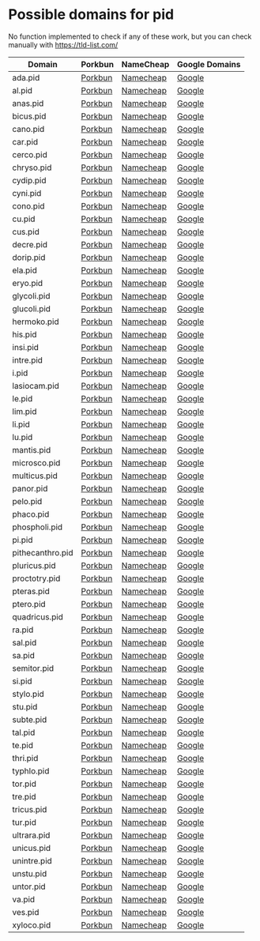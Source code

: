 # Possible domains for pid

No function implemented to check if any of these work, but you can check manually with https://tld-list.com/

| Domain | Porkbun | NameCheap | Google Domains |
|---|---|---|---|
| ada.pid | [Porkbun](https://porkbun.com/checkout/search?prb=e814663da1&tlds=&idnLanguage=&search=search&q=ada.pid) | [Namecheap](https://www.namecheap.com/domains/registration/results/?domain=ada.pid) | [Google](https://domains.google.com/registrar/search?searchTerm=ada.pid) |
| al.pid | [Porkbun](https://porkbun.com/checkout/search?prb=e814663da1&tlds=&idnLanguage=&search=search&q=al.pid) | [Namecheap](https://www.namecheap.com/domains/registration/results/?domain=al.pid) | [Google](https://domains.google.com/registrar/search?searchTerm=al.pid) |
| anas.pid | [Porkbun](https://porkbun.com/checkout/search?prb=e814663da1&tlds=&idnLanguage=&search=search&q=anas.pid) | [Namecheap](https://www.namecheap.com/domains/registration/results/?domain=anas.pid) | [Google](https://domains.google.com/registrar/search?searchTerm=anas.pid) |
| bicus.pid | [Porkbun](https://porkbun.com/checkout/search?prb=e814663da1&tlds=&idnLanguage=&search=search&q=bicus.pid) | [Namecheap](https://www.namecheap.com/domains/registration/results/?domain=bicus.pid) | [Google](https://domains.google.com/registrar/search?searchTerm=bicus.pid) |
| cano.pid | [Porkbun](https://porkbun.com/checkout/search?prb=e814663da1&tlds=&idnLanguage=&search=search&q=cano.pid) | [Namecheap](https://www.namecheap.com/domains/registration/results/?domain=cano.pid) | [Google](https://domains.google.com/registrar/search?searchTerm=cano.pid) |
| car.pid | [Porkbun](https://porkbun.com/checkout/search?prb=e814663da1&tlds=&idnLanguage=&search=search&q=car.pid) | [Namecheap](https://www.namecheap.com/domains/registration/results/?domain=car.pid) | [Google](https://domains.google.com/registrar/search?searchTerm=car.pid) |
| cerco.pid | [Porkbun](https://porkbun.com/checkout/search?prb=e814663da1&tlds=&idnLanguage=&search=search&q=cerco.pid) | [Namecheap](https://www.namecheap.com/domains/registration/results/?domain=cerco.pid) | [Google](https://domains.google.com/registrar/search?searchTerm=cerco.pid) |
| chryso.pid | [Porkbun](https://porkbun.com/checkout/search?prb=e814663da1&tlds=&idnLanguage=&search=search&q=chryso.pid) | [Namecheap](https://www.namecheap.com/domains/registration/results/?domain=chryso.pid) | [Google](https://domains.google.com/registrar/search?searchTerm=chryso.pid) |
| cydip.pid | [Porkbun](https://porkbun.com/checkout/search?prb=e814663da1&tlds=&idnLanguage=&search=search&q=cydip.pid) | [Namecheap](https://www.namecheap.com/domains/registration/results/?domain=cydip.pid) | [Google](https://domains.google.com/registrar/search?searchTerm=cydip.pid) |
| cyni.pid | [Porkbun](https://porkbun.com/checkout/search?prb=e814663da1&tlds=&idnLanguage=&search=search&q=cyni.pid) | [Namecheap](https://www.namecheap.com/domains/registration/results/?domain=cyni.pid) | [Google](https://domains.google.com/registrar/search?searchTerm=cyni.pid) |
| cono.pid | [Porkbun](https://porkbun.com/checkout/search?prb=e814663da1&tlds=&idnLanguage=&search=search&q=cono.pid) | [Namecheap](https://www.namecheap.com/domains/registration/results/?domain=cono.pid) | [Google](https://domains.google.com/registrar/search?searchTerm=cono.pid) |
| cu.pid | [Porkbun](https://porkbun.com/checkout/search?prb=e814663da1&tlds=&idnLanguage=&search=search&q=cu.pid) | [Namecheap](https://www.namecheap.com/domains/registration/results/?domain=cu.pid) | [Google](https://domains.google.com/registrar/search?searchTerm=cu.pid) |
| cus.pid | [Porkbun](https://porkbun.com/checkout/search?prb=e814663da1&tlds=&idnLanguage=&search=search&q=cus.pid) | [Namecheap](https://www.namecheap.com/domains/registration/results/?domain=cus.pid) | [Google](https://domains.google.com/registrar/search?searchTerm=cus.pid) |
| decre.pid | [Porkbun](https://porkbun.com/checkout/search?prb=e814663da1&tlds=&idnLanguage=&search=search&q=decre.pid) | [Namecheap](https://www.namecheap.com/domains/registration/results/?domain=decre.pid) | [Google](https://domains.google.com/registrar/search?searchTerm=decre.pid) |
| dorip.pid | [Porkbun](https://porkbun.com/checkout/search?prb=e814663da1&tlds=&idnLanguage=&search=search&q=dorip.pid) | [Namecheap](https://www.namecheap.com/domains/registration/results/?domain=dorip.pid) | [Google](https://domains.google.com/registrar/search?searchTerm=dorip.pid) |
| ela.pid | [Porkbun](https://porkbun.com/checkout/search?prb=e814663da1&tlds=&idnLanguage=&search=search&q=ela.pid) | [Namecheap](https://www.namecheap.com/domains/registration/results/?domain=ela.pid) | [Google](https://domains.google.com/registrar/search?searchTerm=ela.pid) |
| eryo.pid | [Porkbun](https://porkbun.com/checkout/search?prb=e814663da1&tlds=&idnLanguage=&search=search&q=eryo.pid) | [Namecheap](https://www.namecheap.com/domains/registration/results/?domain=eryo.pid) | [Google](https://domains.google.com/registrar/search?searchTerm=eryo.pid) |
| glycoli.pid | [Porkbun](https://porkbun.com/checkout/search?prb=e814663da1&tlds=&idnLanguage=&search=search&q=glycoli.pid) | [Namecheap](https://www.namecheap.com/domains/registration/results/?domain=glycoli.pid) | [Google](https://domains.google.com/registrar/search?searchTerm=glycoli.pid) |
| glucoli.pid | [Porkbun](https://porkbun.com/checkout/search?prb=e814663da1&tlds=&idnLanguage=&search=search&q=glucoli.pid) | [Namecheap](https://www.namecheap.com/domains/registration/results/?domain=glucoli.pid) | [Google](https://domains.google.com/registrar/search?searchTerm=glucoli.pid) |
| hermoko.pid | [Porkbun](https://porkbun.com/checkout/search?prb=e814663da1&tlds=&idnLanguage=&search=search&q=hermoko.pid) | [Namecheap](https://www.namecheap.com/domains/registration/results/?domain=hermoko.pid) | [Google](https://domains.google.com/registrar/search?searchTerm=hermoko.pid) |
| his.pid | [Porkbun](https://porkbun.com/checkout/search?prb=e814663da1&tlds=&idnLanguage=&search=search&q=his.pid) | [Namecheap](https://www.namecheap.com/domains/registration/results/?domain=his.pid) | [Google](https://domains.google.com/registrar/search?searchTerm=his.pid) |
| insi.pid | [Porkbun](https://porkbun.com/checkout/search?prb=e814663da1&tlds=&idnLanguage=&search=search&q=insi.pid) | [Namecheap](https://www.namecheap.com/domains/registration/results/?domain=insi.pid) | [Google](https://domains.google.com/registrar/search?searchTerm=insi.pid) |
| intre.pid | [Porkbun](https://porkbun.com/checkout/search?prb=e814663da1&tlds=&idnLanguage=&search=search&q=intre.pid) | [Namecheap](https://www.namecheap.com/domains/registration/results/?domain=intre.pid) | [Google](https://domains.google.com/registrar/search?searchTerm=intre.pid) |
| i.pid | [Porkbun](https://porkbun.com/checkout/search?prb=e814663da1&tlds=&idnLanguage=&search=search&q=i.pid) | [Namecheap](https://www.namecheap.com/domains/registration/results/?domain=i.pid) | [Google](https://domains.google.com/registrar/search?searchTerm=i.pid) |
| lasiocam.pid | [Porkbun](https://porkbun.com/checkout/search?prb=e814663da1&tlds=&idnLanguage=&search=search&q=lasiocam.pid) | [Namecheap](https://www.namecheap.com/domains/registration/results/?domain=lasiocam.pid) | [Google](https://domains.google.com/registrar/search?searchTerm=lasiocam.pid) |
| le.pid | [Porkbun](https://porkbun.com/checkout/search?prb=e814663da1&tlds=&idnLanguage=&search=search&q=le.pid) | [Namecheap](https://www.namecheap.com/domains/registration/results/?domain=le.pid) | [Google](https://domains.google.com/registrar/search?searchTerm=le.pid) |
| lim.pid | [Porkbun](https://porkbun.com/checkout/search?prb=e814663da1&tlds=&idnLanguage=&search=search&q=lim.pid) | [Namecheap](https://www.namecheap.com/domains/registration/results/?domain=lim.pid) | [Google](https://domains.google.com/registrar/search?searchTerm=lim.pid) |
| li.pid | [Porkbun](https://porkbun.com/checkout/search?prb=e814663da1&tlds=&idnLanguage=&search=search&q=li.pid) | [Namecheap](https://www.namecheap.com/domains/registration/results/?domain=li.pid) | [Google](https://domains.google.com/registrar/search?searchTerm=li.pid) |
| lu.pid | [Porkbun](https://porkbun.com/checkout/search?prb=e814663da1&tlds=&idnLanguage=&search=search&q=lu.pid) | [Namecheap](https://www.namecheap.com/domains/registration/results/?domain=lu.pid) | [Google](https://domains.google.com/registrar/search?searchTerm=lu.pid) |
| mantis.pid | [Porkbun](https://porkbun.com/checkout/search?prb=e814663da1&tlds=&idnLanguage=&search=search&q=mantis.pid) | [Namecheap](https://www.namecheap.com/domains/registration/results/?domain=mantis.pid) | [Google](https://domains.google.com/registrar/search?searchTerm=mantis.pid) |
| microsco.pid | [Porkbun](https://porkbun.com/checkout/search?prb=e814663da1&tlds=&idnLanguage=&search=search&q=microsco.pid) | [Namecheap](https://www.namecheap.com/domains/registration/results/?domain=microsco.pid) | [Google](https://domains.google.com/registrar/search?searchTerm=microsco.pid) |
| multicus.pid | [Porkbun](https://porkbun.com/checkout/search?prb=e814663da1&tlds=&idnLanguage=&search=search&q=multicus.pid) | [Namecheap](https://www.namecheap.com/domains/registration/results/?domain=multicus.pid) | [Google](https://domains.google.com/registrar/search?searchTerm=multicus.pid) |
| panor.pid | [Porkbun](https://porkbun.com/checkout/search?prb=e814663da1&tlds=&idnLanguage=&search=search&q=panor.pid) | [Namecheap](https://www.namecheap.com/domains/registration/results/?domain=panor.pid) | [Google](https://domains.google.com/registrar/search?searchTerm=panor.pid) |
| pelo.pid | [Porkbun](https://porkbun.com/checkout/search?prb=e814663da1&tlds=&idnLanguage=&search=search&q=pelo.pid) | [Namecheap](https://www.namecheap.com/domains/registration/results/?domain=pelo.pid) | [Google](https://domains.google.com/registrar/search?searchTerm=pelo.pid) |
| phaco.pid | [Porkbun](https://porkbun.com/checkout/search?prb=e814663da1&tlds=&idnLanguage=&search=search&q=phaco.pid) | [Namecheap](https://www.namecheap.com/domains/registration/results/?domain=phaco.pid) | [Google](https://domains.google.com/registrar/search?searchTerm=phaco.pid) |
| phospholi.pid | [Porkbun](https://porkbun.com/checkout/search?prb=e814663da1&tlds=&idnLanguage=&search=search&q=phospholi.pid) | [Namecheap](https://www.namecheap.com/domains/registration/results/?domain=phospholi.pid) | [Google](https://domains.google.com/registrar/search?searchTerm=phospholi.pid) |
| pi.pid | [Porkbun](https://porkbun.com/checkout/search?prb=e814663da1&tlds=&idnLanguage=&search=search&q=pi.pid) | [Namecheap](https://www.namecheap.com/domains/registration/results/?domain=pi.pid) | [Google](https://domains.google.com/registrar/search?searchTerm=pi.pid) |
| pithecanthro.pid | [Porkbun](https://porkbun.com/checkout/search?prb=e814663da1&tlds=&idnLanguage=&search=search&q=pithecanthro.pid) | [Namecheap](https://www.namecheap.com/domains/registration/results/?domain=pithecanthro.pid) | [Google](https://domains.google.com/registrar/search?searchTerm=pithecanthro.pid) |
| pluricus.pid | [Porkbun](https://porkbun.com/checkout/search?prb=e814663da1&tlds=&idnLanguage=&search=search&q=pluricus.pid) | [Namecheap](https://www.namecheap.com/domains/registration/results/?domain=pluricus.pid) | [Google](https://domains.google.com/registrar/search?searchTerm=pluricus.pid) |
| proctotry.pid | [Porkbun](https://porkbun.com/checkout/search?prb=e814663da1&tlds=&idnLanguage=&search=search&q=proctotry.pid) | [Namecheap](https://www.namecheap.com/domains/registration/results/?domain=proctotry.pid) | [Google](https://domains.google.com/registrar/search?searchTerm=proctotry.pid) |
| pteras.pid | [Porkbun](https://porkbun.com/checkout/search?prb=e814663da1&tlds=&idnLanguage=&search=search&q=pteras.pid) | [Namecheap](https://www.namecheap.com/domains/registration/results/?domain=pteras.pid) | [Google](https://domains.google.com/registrar/search?searchTerm=pteras.pid) |
| ptero.pid | [Porkbun](https://porkbun.com/checkout/search?prb=e814663da1&tlds=&idnLanguage=&search=search&q=ptero.pid) | [Namecheap](https://www.namecheap.com/domains/registration/results/?domain=ptero.pid) | [Google](https://domains.google.com/registrar/search?searchTerm=ptero.pid) |
| quadricus.pid | [Porkbun](https://porkbun.com/checkout/search?prb=e814663da1&tlds=&idnLanguage=&search=search&q=quadricus.pid) | [Namecheap](https://www.namecheap.com/domains/registration/results/?domain=quadricus.pid) | [Google](https://domains.google.com/registrar/search?searchTerm=quadricus.pid) |
| ra.pid | [Porkbun](https://porkbun.com/checkout/search?prb=e814663da1&tlds=&idnLanguage=&search=search&q=ra.pid) | [Namecheap](https://www.namecheap.com/domains/registration/results/?domain=ra.pid) | [Google](https://domains.google.com/registrar/search?searchTerm=ra.pid) |
| sal.pid | [Porkbun](https://porkbun.com/checkout/search?prb=e814663da1&tlds=&idnLanguage=&search=search&q=sal.pid) | [Namecheap](https://www.namecheap.com/domains/registration/results/?domain=sal.pid) | [Google](https://domains.google.com/registrar/search?searchTerm=sal.pid) |
| sa.pid | [Porkbun](https://porkbun.com/checkout/search?prb=e814663da1&tlds=&idnLanguage=&search=search&q=sa.pid) | [Namecheap](https://www.namecheap.com/domains/registration/results/?domain=sa.pid) | [Google](https://domains.google.com/registrar/search?searchTerm=sa.pid) |
| semitor.pid | [Porkbun](https://porkbun.com/checkout/search?prb=e814663da1&tlds=&idnLanguage=&search=search&q=semitor.pid) | [Namecheap](https://www.namecheap.com/domains/registration/results/?domain=semitor.pid) | [Google](https://domains.google.com/registrar/search?searchTerm=semitor.pid) |
| si.pid | [Porkbun](https://porkbun.com/checkout/search?prb=e814663da1&tlds=&idnLanguage=&search=search&q=si.pid) | [Namecheap](https://www.namecheap.com/domains/registration/results/?domain=si.pid) | [Google](https://domains.google.com/registrar/search?searchTerm=si.pid) |
| stylo.pid | [Porkbun](https://porkbun.com/checkout/search?prb=e814663da1&tlds=&idnLanguage=&search=search&q=stylo.pid) | [Namecheap](https://www.namecheap.com/domains/registration/results/?domain=stylo.pid) | [Google](https://domains.google.com/registrar/search?searchTerm=stylo.pid) |
| stu.pid | [Porkbun](https://porkbun.com/checkout/search?prb=e814663da1&tlds=&idnLanguage=&search=search&q=stu.pid) | [Namecheap](https://www.namecheap.com/domains/registration/results/?domain=stu.pid) | [Google](https://domains.google.com/registrar/search?searchTerm=stu.pid) |
| subte.pid | [Porkbun](https://porkbun.com/checkout/search?prb=e814663da1&tlds=&idnLanguage=&search=search&q=subte.pid) | [Namecheap](https://www.namecheap.com/domains/registration/results/?domain=subte.pid) | [Google](https://domains.google.com/registrar/search?searchTerm=subte.pid) |
| tal.pid | [Porkbun](https://porkbun.com/checkout/search?prb=e814663da1&tlds=&idnLanguage=&search=search&q=tal.pid) | [Namecheap](https://www.namecheap.com/domains/registration/results/?domain=tal.pid) | [Google](https://domains.google.com/registrar/search?searchTerm=tal.pid) |
| te.pid | [Porkbun](https://porkbun.com/checkout/search?prb=e814663da1&tlds=&idnLanguage=&search=search&q=te.pid) | [Namecheap](https://www.namecheap.com/domains/registration/results/?domain=te.pid) | [Google](https://domains.google.com/registrar/search?searchTerm=te.pid) |
| thri.pid | [Porkbun](https://porkbun.com/checkout/search?prb=e814663da1&tlds=&idnLanguage=&search=search&q=thri.pid) | [Namecheap](https://www.namecheap.com/domains/registration/results/?domain=thri.pid) | [Google](https://domains.google.com/registrar/search?searchTerm=thri.pid) |
| typhlo.pid | [Porkbun](https://porkbun.com/checkout/search?prb=e814663da1&tlds=&idnLanguage=&search=search&q=typhlo.pid) | [Namecheap](https://www.namecheap.com/domains/registration/results/?domain=typhlo.pid) | [Google](https://domains.google.com/registrar/search?searchTerm=typhlo.pid) |
| tor.pid | [Porkbun](https://porkbun.com/checkout/search?prb=e814663da1&tlds=&idnLanguage=&search=search&q=tor.pid) | [Namecheap](https://www.namecheap.com/domains/registration/results/?domain=tor.pid) | [Google](https://domains.google.com/registrar/search?searchTerm=tor.pid) |
| tre.pid | [Porkbun](https://porkbun.com/checkout/search?prb=e814663da1&tlds=&idnLanguage=&search=search&q=tre.pid) | [Namecheap](https://www.namecheap.com/domains/registration/results/?domain=tre.pid) | [Google](https://domains.google.com/registrar/search?searchTerm=tre.pid) |
| tricus.pid | [Porkbun](https://porkbun.com/checkout/search?prb=e814663da1&tlds=&idnLanguage=&search=search&q=tricus.pid) | [Namecheap](https://www.namecheap.com/domains/registration/results/?domain=tricus.pid) | [Google](https://domains.google.com/registrar/search?searchTerm=tricus.pid) |
| tur.pid | [Porkbun](https://porkbun.com/checkout/search?prb=e814663da1&tlds=&idnLanguage=&search=search&q=tur.pid) | [Namecheap](https://www.namecheap.com/domains/registration/results/?domain=tur.pid) | [Google](https://domains.google.com/registrar/search?searchTerm=tur.pid) |
| ultrara.pid | [Porkbun](https://porkbun.com/checkout/search?prb=e814663da1&tlds=&idnLanguage=&search=search&q=ultrara.pid) | [Namecheap](https://www.namecheap.com/domains/registration/results/?domain=ultrara.pid) | [Google](https://domains.google.com/registrar/search?searchTerm=ultrara.pid) |
| unicus.pid | [Porkbun](https://porkbun.com/checkout/search?prb=e814663da1&tlds=&idnLanguage=&search=search&q=unicus.pid) | [Namecheap](https://www.namecheap.com/domains/registration/results/?domain=unicus.pid) | [Google](https://domains.google.com/registrar/search?searchTerm=unicus.pid) |
| unintre.pid | [Porkbun](https://porkbun.com/checkout/search?prb=e814663da1&tlds=&idnLanguage=&search=search&q=unintre.pid) | [Namecheap](https://www.namecheap.com/domains/registration/results/?domain=unintre.pid) | [Google](https://domains.google.com/registrar/search?searchTerm=unintre.pid) |
| unstu.pid | [Porkbun](https://porkbun.com/checkout/search?prb=e814663da1&tlds=&idnLanguage=&search=search&q=unstu.pid) | [Namecheap](https://www.namecheap.com/domains/registration/results/?domain=unstu.pid) | [Google](https://domains.google.com/registrar/search?searchTerm=unstu.pid) |
| untor.pid | [Porkbun](https://porkbun.com/checkout/search?prb=e814663da1&tlds=&idnLanguage=&search=search&q=untor.pid) | [Namecheap](https://www.namecheap.com/domains/registration/results/?domain=untor.pid) | [Google](https://domains.google.com/registrar/search?searchTerm=untor.pid) |
| va.pid | [Porkbun](https://porkbun.com/checkout/search?prb=e814663da1&tlds=&idnLanguage=&search=search&q=va.pid) | [Namecheap](https://www.namecheap.com/domains/registration/results/?domain=va.pid) | [Google](https://domains.google.com/registrar/search?searchTerm=va.pid) |
| ves.pid | [Porkbun](https://porkbun.com/checkout/search?prb=e814663da1&tlds=&idnLanguage=&search=search&q=ves.pid) | [Namecheap](https://www.namecheap.com/domains/registration/results/?domain=ves.pid) | [Google](https://domains.google.com/registrar/search?searchTerm=ves.pid) |
| xyloco.pid | [Porkbun](https://porkbun.com/checkout/search?prb=e814663da1&tlds=&idnLanguage=&search=search&q=xyloco.pid) | [Namecheap](https://www.namecheap.com/domains/registration/results/?domain=xyloco.pid) | [Google](https://domains.google.com/registrar/search?searchTerm=xyloco.pid) |
